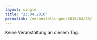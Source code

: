 ```yaml
---
layout: single
title: "23.04.2016"
permalink: /veranstaltungen/2016/04/23/
---
```


Keine Veranstaltung an diesem Tag.
